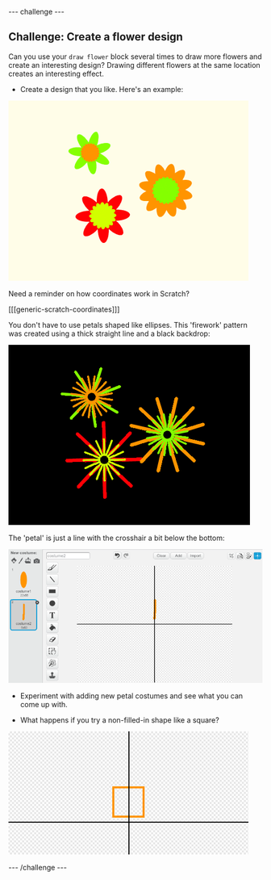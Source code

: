 --- challenge ---
## Challenge: Create a flower design

Can you use your `draw flower` block several times to draw more flowers and create an interesting design? Drawing different flowers at the same location creates an interesting effect.  

+ Create a design that you like. Here's an example:

![screenshot](images/flower-three.png)

Need a reminder on how coordinates work in Scratch?

[[[generic-scratch-coordinates]]]

You don't have to use petals shaped like ellipses. This 'firework' pattern was created using a thick straight line and a black backdrop: 

![screenshot](images/flower-fireworks.png)
	
The 'petal' is just a line with the crosshair a bit below the bottom:
	
![screenshot](images/flower-firework-petal.png)

+ Experiment with adding new petal costumes and see what you can come up with. 

+ What happens if you try a non-filled-in shape like a square?

![screenshot](images/flower-square-petal.png)

--- /challenge ---
